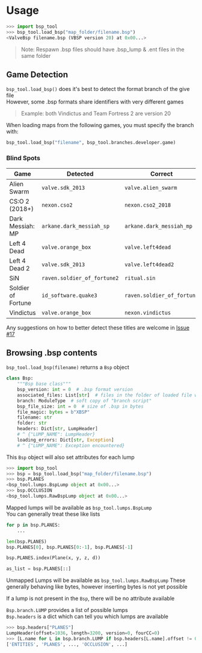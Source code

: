 # Usage
```python
>>> import bsp_tool
>>> bsp_tool.load_bsp("map_folder/filename.bsp")
<ValveBsp filename.bsp (VBSP version 20) at 0x00...>
```

> Note: Respawn .bsp files should have .bsp_lump & .ent files in the same folder


## Game Detection
`bsp_tool.load_bsp()` does it's best to detect the format branch of the give file  
However, some .bsp formats share identifiers with very different games  

> Example: both Vindictus and Team Fortress 2 are version 20  

When loading maps from the following games, you must specify the branch with:

```python
bsp_tool.load_bsp("filename", bsp_tool.branches.developer.game)
```


### Blind Spots
| Game               | Detected                    | Correct                    |
| ------------------ | --------------------------- | -------------------------- |
| Alien Swarm        | `valve.sdk_2013`            | `valve.alien_swarm`        |
| CS:O 2 (2018+)     | `nexon.cso2`                | `nexon.cso2_2018`          |
| Dark Messiah: MP   | `arkane.dark_messiah_sp`    | `arkane.dark_messiah_mp`   |
| Left 4 Dead        | `valve.orange_box`          | `valve.left4dead`          |
| Left 4 Dead 2      | `valve.sdk_2013`            | `valve.left4dead2`         |
| SiN                | `raven.soldier_of_fortune2` | `ritual.sin`               |
| Soldier of Fortune | `id_software.quake3`        | `raven.soldier_of_fortune` |
| Vindictus          | `valve.orange_box`          | `nexon.vindictus`          |

Any suggestions on how to better detect these titles are welcome in [Issue #17](https://github.com/snake-biscuits/bsp_tool/issues/17)


## Browsing .bsp contents
`bsp_tool.load_bsp(filename)` returns a `Bsp` object

```python
class Bsp:
    """Bsp base class"""
    bsp_version: int = 0  # .bsp format version
    associated_files: List[str]  # files in the folder of loaded file with similar names
    branch: ModuleType  # soft copy of "branch script"
    bsp_file_size: int = 0  # size of .bsp in bytes
    file_magic: bytes = b"XBSP"
    filename: str
    folder: str
    headers: Dict[str, LumpHeader]
    # ^ {"LUMP_NAME": LumpHeader}
    loading_errors: Dict[str, Exception]
    # ^ {"LUMP_NAME": Exception encountered}
```

This `Bsp` object will also set attributes for each lump

```python
>>> import bsp_tool
>>> bsp = bsp_tool.load_bsp("map_folder/filename.bsp")
>>> bsp.PLANES
<bsp_tool.lumps.BspLump object at 0x00...>
>>> bsp.OCCLUSION
<bsp_tool.lumps.RawBspLump object at 0x00...>
```

Mapped lumps will be available as `bsp_tool.lumps.BspLump`  
You can generally treat these like lists  
```python
for p in bsp.PLANES:
    ...

len(bsp.PLANES)
bsp.PLANES[0], bsp.PLANES[0:-1], bsp.PLANES[-1]

bsp.PLANES.index(Plane(x, y, z, d))

as_list = bsp.PLANES[::]
```

Unmapped Lumps will be available as `bsp_tool.lumps.RawBspLump`
These generally behaving like bytes, however inserting bytes is not yet possible

If a lump is not present in the `Bsp`, there will be no attribute available  

`Bsp.branch.LUMP` provides a list of possible lumps  
`Bsp.headers` is a dict which can tell you which lumps are available  
```python
>>> bsp.headers["PLANES"]
LumpHeader(offset=1036, length=3200, version=0, fourCC=0)
>>> [L.name for L in bsp.branch.LUMP if bsp.headers[L.name].offset != 0]
['ENTITIES', 'PLANES', ..., 'OCCLUSION', ...]
```

